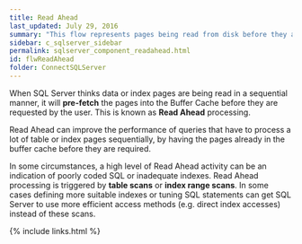 ```yaml
---
title: Read Ahead
last_updated: July 29, 2016
summary: "This flow represents pages being read from disk before they are requested."
sidebar: c_sqlserver_sidebar
permalink: sqlserver_component_readahead.html
id: flwReadAhead
folder: ConnectSQLServer
---
```



When SQL Server thinks data or index pages are being read in a sequential manner, it will **pre-fetch** the pages into the Buffer Cache before they are requested by the user. This is known as **Read Ahead** processing.

Read Ahead can improve the performance of queries that have to process a lot of table or index pages sequentially, by having the pages already in the buffer cache before they are required.

In some circumstances, a high level of Read Ahead activity can be an indication of poorly coded SQL or inadequate indexes. Read Ahead processing is triggered by **table scans** or **index range scans**. In some cases defining more suitable indexes or tuning SQL statements can get SQL Server to use more efficient access methods (e.g. direct index accesses) instead of these scans.

{% include links.html %}
